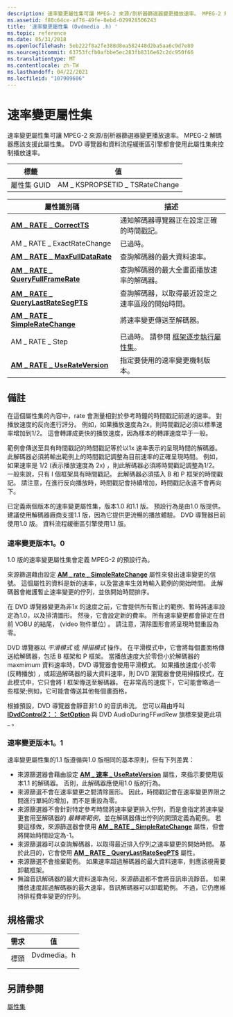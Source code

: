 ```yaml
---
description: 速率變更屬性集可讓 MPEG-2 來源/剖析器篩選器變更播放速率。 MPEG-2 解碼器應該支援此屬性集。 DVD 導覽器和資料流程緩衝區引擎都會使用此屬性集來控制播放速率。
ms.assetid: f88c64ce-af76-49fe-8ebd-029928506243
title: '速率變更屬性集 (Dvdmedia .h) '
ms.topic: reference
ms.date: 05/31/2018
ms.openlocfilehash: 5eb222f8a2fe388d8ea582448d2ba5aa6c9d7e80
ms.sourcegitcommit: 63753fcfb0afbbe5ec283fb8316e62c2dc950f66
ms.translationtype: MT
ms.contentlocale: zh-TW
ms.lasthandoff: 04/22/2021
ms.locfileid: "107909606"
---
```

# <a name="rate-change-property-set"></a>速率變更屬性集

速率變更屬性集可讓 MPEG-2 來源/剖析器篩選器變更播放速率。 MPEG-2 解碼器應該支援此屬性集。 DVD 導覽器和資料流程緩衝區引擎都會使用此屬性集來控制播放速率。



| 標籤 | 值 |
|-------------------|-------------------------------|
| 屬性集 GUID | AM \_ KSPROPSETID \_ TSRateChange |



 



| 屬性識別碼                                                                   | 描述                                                                            |
|-------------------------------------------------------------------------------|----------------------------------------------------------------------------------------|
| [**AM \_ RATE \_ CorrectTS**](am-rate-correctts-property.md)                     | 通知解碼器導覽器正在設定正確的時間戳記。             |
| AM \_ RATE \_ ExactRateChange                                                     | 已過時。                                                                              |
| [**AM \_ RATE \_ MaxFullDataRate**](am-rate-maxfulldatarate-property.md)         | 查詢解碼器的最大資料速率。                               |
| [**AM \_ RATE \_ QueryFullFrameRate**](am-rate-queryfullframerate-property.md)   | 查詢解碼器的最大全畫面播放速率的解碼器。                         |
| [**AM \_ RATE \_ QueryLastRateSegPTS**](am-rate-querylastratesegpts-property.md) | 查詢解碼器，以取得最近設定之速率區段的開始時間。 |
| [**AM \_ RATE \_ SimpleRateChange**](am-rate-simpleratechange-property.md)       | 將速率變更傳送至解碼器。                                                    |
| AM \_ RATE \_ Step                                                                | 已過時。 請參閱 [框架逐步執行屬性集](frame-stepping-property-set.md)。          |
| [**AM \_ RATE \_ UseRateVersion**](am-rate-userateversion-property.md)           | 指定要使用的速率變更機制版本。                           |



 

## <a name="remarks"></a>備註

在這個屬性集的內容中，rate 會測量相對於參考時鐘的時間戳記前進的速率。 對播放速度的反向進行評分。 例如，如果播放速度為2x，則時間戳記必須以標準速率增加到1/2。 這會轉譯成更快的播放速度，因為樣本的轉譯速度早于一般。

範例會傳送至具有時間戳記的時間戳記等於以1x 速率表示的呈現時間的解碼器。 此解碼器必須將輸出範例上的時間戳記調整為目前速率的正確呈現時間。 例如，如果速率是 1/2 (表示播放速度為 2x) ，則此解碼器必須將時間戳記調整為1/2。 一般來說，只有 I 個框架具有時間戳記。 此解碼器必須插入 B 和 P 框架的時間戳記。 請注意，在進行反向播放時，時間戳記會持續增加，時間戳記永遠不會再向下。

已定義兩個版本的速率變更屬性集，版本1.0 和1.1 版。 預設行為是由1.0 版提供。 建議使用解碼器廠商支援1.1 版，因為它提供更流暢的播放體驗。 DVD 導覽器目前使用1.0 版。 資料流程緩衝區引擎使用1.1 版。

### <a name="rate-change-version-10"></a>速率變更版本1。0

1.0 版的速率變更屬性集會定義 MPEG-2 的預設行為。

來源篩選藉由設定 [**AM \_ rate \_ SimpleRateChange**](am-rate-simpleratechange-property.md) 屬性來發出速率變更的信號。 這個屬性的資料是新的速率，以及當速率生效時輸入範例的開始時間。 此解碼器會維護暫止速率變更的佇列，並依開始時間排序。

在 DVD 導覽器變更為非1x 的速度之前，它會提供所有暫止的範例、暫時將速率設定為1.0，以及排清圖形。 然後，它會設定新的費率。 所有速率變更都會排定在目前 VOBU 的結尾， (video 物件單位) 。 請注意，清除圖形會將呈現時間重設為零。

DVD 導覽器以 *平滑模式* 或 *掃描模式* 操作。 在平滑模式中，它會將每個畫面格傳送給解碼器，包括 B 框架和 P 框架。 當播放速度大於零但小於解碼器的 maxmimum 資料速率時，DVD 導覽器會使用平滑模式。 如果播放速度小於零 (反轉播放) ，或超過解碼器的最大資料速率，則 DVD 瀏覽器會使用掃描模式，在此模式中，它只會將 I 框架傳送至解碼器。 在非常高的速度下，它可能會略過一些框架;例如，它可能會傳送其他每個畫面格。

根據預設，DVD 導覽器會靜音非1.0 的音訊串流。 您可以藉由呼叫 [**IDvdControl2：： SetOption**](/windows/desktop/api/Strmif/nf-strmif-idvdcontrol2-setoption) 與 DVD AudioDuringFFwdRew 旗標來變更此項 \_ 。

### <a name="rate-change-version-11"></a>速率變更版本1。1

速率變更屬性集的1.1 版遵循與1.0 版相同的基本原則，但有下列差異：

-   來源篩選器會藉由設定 [**AM \_ 速率 \_ UseRateVersion**](am-rate-userateversion-property.md) 屬性，來指示要使用版本1.1 的解碼器。 否則，此解碼器應使用1.0 版的行為。
-   來源篩選不會在速率變更之間清除圖形。 因此，時間戳記會在速率變更界限之間進行單純的增加，而不是重設為零。
-   來源篩選器不會針對特定參考時間將速率變更排入佇列，而是會指定將速率變更套用至解碼器的 *最轉寄範例*，並在解碼器傳出佇列的開頭定義為範例。 若要這樣做，來源篩選器會使用 [**AM \_ RATE \_ SimpleRateChange**](am-rate-simpleratechange-property.md) 屬性，但會將開始時間設定為-1。
-   來源篩選器可以查詢解碼器，以取得最近排入佇列之速率變更的開始時間。 基於此目的，它會使用 [**AM \_ RATE \_ QueryLastRateSegPTS**](am-rate-querylastratesegpts-property.md) 屬性。
-   來源篩選不會捨棄範例。 如果速率超過解碼器的最大資料速率，則應該視需要卸載框架。
-   無論音訊解碼器的最大資料速率為何，來源篩選都不會將音訊串流靜音。 如果播放速度超過解碼器的最大速率，音訊解碼器可以卸載範例。 不過，它仍應維持排程費率變更的佇列。

## <a name="requirements"></a>規格需求



| 需求 | 值 |
|-------------------|---------------------------------------------------------------------------------------|
| 標頭<br/> | <dl> <dt>Dvdmedia。h</dt> </dl> |



## <a name="see-also"></a>另請參閱

<dl> <dt>

[屬性集](property-sets.md)
</dt> </dl>

 

 




